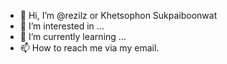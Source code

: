 - 👋 Hi, I’m @rezilz or Khetsophon Sukpaiboonwat
- 👀 I’m interested in ...
- 🌱 I’m currently learning ...
- 📫 How to reach me via my email.

<!---
rezilz/rezilz is a ✨ special ✨ repository because its `README.md` (this file) appears on your GitHub profile.
You can click the Preview link to take a look at your changes.
--->
